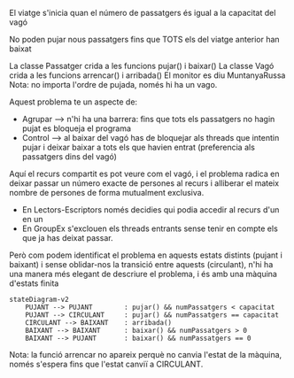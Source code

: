 El viatge s'inicia quan el número de passatgers és igual a la capacitat del vagó

No poden pujar nous passatgers fins que TOTS els del viatge anterior han baixat

La classe Passatger crida a les funcions pujar() i baixar()
La classe Vagó crida a les funcions arrencar() i arribada()
El monitor es diu MuntanyaRussa
Nota: no importa l'ordre de pujada, només hi ha un vago.

Aquest problema te un aspecte de:
- Agrupar --> n'hi ha una barrera: fins que tots els passatgers no hagin pujat es bloqueja el programa
- Control --> al baixar del vagó has de bloquejar als threads que intentin pujar i deixar baixar a tots els que havien entrat (preferencia als passatgers dins del vagó)

Aquí el recurs compartit es pot veure com el vagó, i el problema radica en deixar passar un número exacte de persones al recurs i alliberar el mateix nombre de persones de forma mutualment exclusiva.

- En Lectors-Escriptors només decidies qui podia accedir al recurs d'un en un
- En GroupEx s'exclouen els threads entrants sense tenir en compte els que ja has deixat passar.

Però com podem identificat el problema en aquests estats distints (pujant i baixant) i sense oblidar-nos la transició entre aquests (circulant), n'hi ha una manera més elegant de descriure el problema, i és amb una màquina d'estats finita

```mermaid
stateDiagram-v2
    PUJANT --> PUJANT        : pujar() && numPassatgers < capacitat 
    PUJANT --> CIRCULANT     : pujar() && numPassatgers == capacitat
    CIRCULANT --> BAIXANT    : arribada()
    BAIXANT --> BAIXANT      : baixar() && numPassatgers > 0
    BAIXANT --> PUJANT       : baixar() && numPassatgers == 0
```
Nota: la funció arrencar no apareix perquè no canvia l'estat de la màquina, només s'espera fins que l'estat canviï a CIRCULANT.